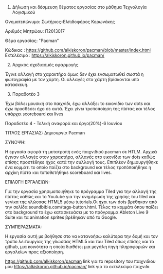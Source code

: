 
1. Δήλωση και δέσμευση θέματος εργασίας στο μάθημα Τεχνολογία Λογισμικού

Ονοματεπώνυμο: Σωτήριος-Ελπιδοφόρος Κορωνάκης

Αριθμός Μητρώου: Π2013017

Θέμα εργασίας: "Pacman"

Κώδικας : https://github.com/alkiskoron/pacman/blob/master/index.html
Εκτελέσιμο : https://alkiskoron.github.io/pacman/

2. Αρχικός σχεδιασμός εφαρμογής

Έγινε αλλαγή στο χαρακτήρα όμως δεν έχει ενσωματωθεί σωστά η φωτογραφία με τον χάρτη. Οι αλλαγές στο χάρτη βρίσκονται υπό κατασκευή.

3. Παραδοτέο 3

Έχω βάλει μουσική στο παιχνίδι, έχω αλλάξει το εικονίδιο των dots και έχω προσθέσει ήχο σε αυτά. Έχει γίνει τροποποίηση της πίστας και τέλος υπάρχει scoreboard και lives 


Παραδοτέο 4 - Τελική αναφορά και έργο(20%)-6 Ιουνίου

 ΤΙΤΛΟΣ ΕΡΓΑΣΙΑΣ: Δημιουργία Pacman

 ΣΥΝΟΨΗ:

 Η εργασία αφορά τη μετατροπή ενός παιχνιδιού pacman σε HTLM.  Αρχικά έγιναν αλλαγές στον χαρακτήρα, αλλαγές στο εικονίδιο των dots καθώς επίσης προστέθηκε ήχος κατά την συλλογή τους. Επιπλέον δημιουργήθηκε ένα κομμάτι το οποίο παίζει στο background και τέλος τροπόποιήθηκε η αρχίκη πίστα και τοποθετήθηκε scoreboard και lives.

 ΕΠΙΛΟΓΗ ΕΡΓΑΛΕΙΩΝ:

Για την εργασία χρησιμοποιήθηκε το πρόγραμμα Tiled για την αλλαγή της πίστας καθώς και το Υoutube για την ενημέρωση της χρήσης του tiled και γενίκα της γλώσσας HTML5 μέσω tutorials.Οι ήχοι των dots βρέθηκαν από την σελίδα soundbible.com/tags-button.html. Τέλος το κομμάτι όπου παίζει στο background το έχω κατασκευάσει με το πρόγραμμα Ableton Live 9 Suite και τα animation sprites βρέθηκαν από το Google.

 ΣΥΜΠΕΡΑΣΜΑΤΑ:

Η εργασία αυτή με βοήθησε στο να κατανοήσω καλύτερα την δομή και τον τρόπο λειτουργίας της γλώσσας HTML5 και του Tiled όπως επίσης και το github, μια κοινότητα η οποία διαθέτει μια μεγάλη πηγή πληροφοριών και εργαλείων προς αξιοποίηση. 
  
  https://github.com/alkiskoron/pacman link για το repository του παιχνιδιου μου
 https://alkiskoron.github.io/pacman/ link για το εκτελεσιμο παιχνιδι
